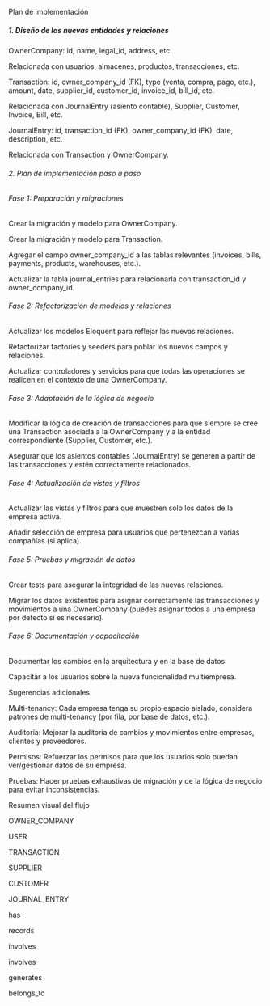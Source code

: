 Plan de implementación

##### 1\. Diseño de las nuevas entidades y relaciones

OwnerCompany: id, name, legal\_id, address, etc.

Relacionada con usuarios, almacenes, productos, transacciones, etc.

Transaction: id, owner\_company\_id (FK), type (venta, compra, pago, etc.), amount, date, supplier\_id, customer\_id, invoice\_id, bill\_id, etc.

Relacionada con JournalEntry (asiento contable), Supplier, Customer, Invoice, Bill, etc.

JournalEntry: id, transaction\_id (FK), owner\_company\_id (FK), date, description, etc.

Relacionada con Transaction y OwnerCompany.

###### 2\. Plan de implementación paso a paso

###### Fase 1: Preparación y migraciones

Crear la migración y modelo para OwnerCompany.

Crear la migración y modelo para Transaction.

Agregar el campo owner\_company\_id a las tablas relevantes (invoices, bills, payments, products, warehouses, etc.).

Actualizar la tabla journal\_entries para relacionarla con transaction\_id y owner\_company\_id.

###### Fase 2: Refactorización de modelos y relaciones

Actualizar los modelos Eloquent para reflejar las nuevas relaciones.

Refactorizar factories y seeders para poblar los nuevos campos y relaciones.

Actualizar controladores y servicios para que todas las operaciones se realicen en el contexto de una OwnerCompany.

###### Fase 3: Adaptación de la lógica de negocio

Modificar la lógica de creación de transacciones para que siempre se cree una Transaction asociada a la OwnerCompany y a la entidad correspondiente (Supplier, Customer, etc.).

Asegurar que los asientos contables (JournalEntry) se generen a partir de las transacciones y estén correctamente relacionados.

###### Fase 4: Actualización de vistas y filtros

Actualizar las vistas y filtros para que muestren solo los datos de la empresa activa.

Añadir selección de empresa para usuarios que pertenezcan a varias compañías (si aplica).

###### Fase 5: Pruebas y migración de datos

Crear tests para asegurar la integridad de las nuevas relaciones.

Migrar los datos existentes para asignar correctamente las transacciones y movimientos a una OwnerCompany (puedes asignar todos a una empresa por defecto si es necesario).

###### Fase 6: Documentación y capacitación

Documentar los cambios en la arquitectura y en la base de datos.

Capacitar a los usuarios sobre la nueva funcionalidad multiempresa.

Sugerencias adicionales

Multi-tenancy: Cada empresa tenga su propio espacio aislado, considera patrones de multi-tenancy (por fila, por base de datos, etc.).

Auditoría: Mejorar la auditoría de cambios y movimientos entre empresas, clientes y proveedores.

Permisos: Refuerzar los permisos para que los usuarios solo puedan ver/gestionar datos de su empresa.

Pruebas: Hacer pruebas exhaustivas de migración y de la lógica de negocio para evitar inconsistencias.

Resumen visual del flujo

OWNER\_COMPANY

USER

TRANSACTION

SUPPLIER

CUSTOMER

JOURNAL\_ENTRY

has

records

involves

involves

generates

belongs\_to



